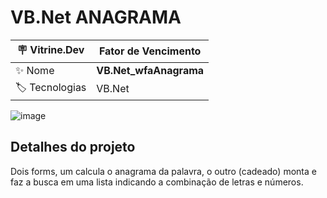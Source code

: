 <h1 align="left">VB.Net ANAGRAMA</h1>

| :placard: Vitrine.Dev | Fator de Vencimento |
| -------------  | --- |
| :sparkles: Nome        | **VB.Net_wfaAnagrama**
| :label: Tecnologias | VB.Net

![image](https://user-images.githubusercontent.com/24603753/204390482-e4835956-3897-4f84-b297-d53c88e7b1d1.png#vitrinedev)

<h2 align="left">Detalhes do projeto</h2>

Dois forms, um calcula o anagrama da palavra, o outro (cadeado) monta e faz a busca em uma lista indicando a combinação de letras e números.
